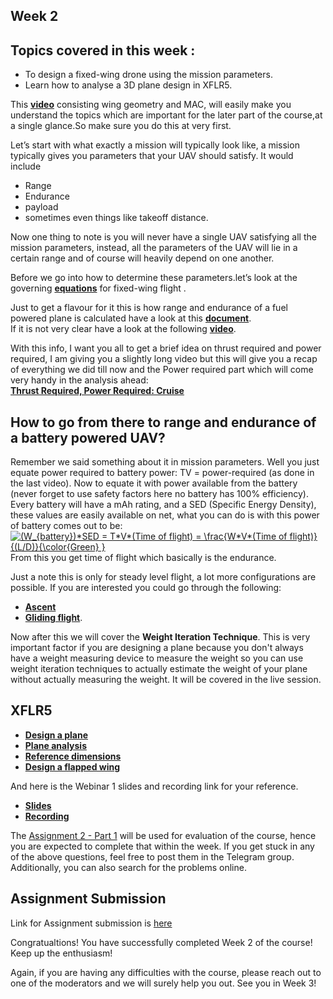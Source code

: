 ## Week 2
## Topics covered in this week :
* To design a fixed-wing drone using the mission parameters.<br/>
* Learn how to analyse a 3D plane design in XFLR5.

This **[video](https://youtu.be/q7c9PCkvIOY?t=660)** consisting wing geometry and MAC, will easily make you understand the topics which are important for the later part of the course,at a single glance.So make sure you do this at very first.

Let’s start with what exactly a mission will typically look like, a mission typically gives you parameters that your UAV should satisfy. It would include 
* Range
* Endurance
* payload
* sometimes even things like takeoff distance.

Now one thing to note is you will never have a single UAV satisfying all the mission parameters, instead, all the parameters of the UAV will lie in a certain range and of course will heavily depend on one another.

Before we go into how to determine these parameters.let’s look at the governing **[equations](https://www.grc.nasa.gov/www/k-12/airplane/cruise.html)** for fixed-wing flight .<br/>

Just to get a flavour for it this is how range and endurance of a fuel powered plane is calculated have a look at this **[document](https://nptel.ac.in/content/storage2/courses/101104007/Module2/Lec9.pdf)**.<br/>
If it is not very clear have a look at the following **[video](https://youtu.be/2NR2eFxaK74)**.

With this info, I want you all to get a brief idea on thrust required and power required, I am giving you a slightly long video but this will give you a recap of everything we did till now and the Power required part which will come very handy in the analysis ahead:<br/>
**[Thrust Required, Power Required: Cruise](https://youtu.be/YDChv27slEE)**


 ## How to go from there to range and endurance of a battery powered UAV?
Remember we said something about it in mission parameters.
Well you just equate power required to battery power: TV = power-required (as done in the last video). Now to equate it with power available from the battery (never forget to use safety factors here no battery has 100% efficiency).  Every battery will have a mAh rating, and a SED (Specific Energy Density), these values are easily available on net, what you can do is with this power of battery comes out to be: <a href="https://www.codecogs.com/eqnedit.php?latex=\bg_white&space;(W_{battery})*SED&space;=&space;T*V*(Time&space;of&space;flight)&space;=&space;\frac{W*V*(Time&space;of&space;flight)}{(L/D)}{\color{Green}&space;}" target="_blank"><img src="https://latex.codecogs.com/png.latex?\bg_white&space;(W_{battery})*SED&space;=&space;T*V*(Time&space;of&space;flight)&space;=&space;\frac{W*V*(Time&space;of&space;flight)}{(L/D)}{\color{Green}&space;}" title="(W_{battery})*SED = T*V*(Time of flight) = \frac{W*V*(Time of flight)}{(L/D)}{\color{Green} }" /></a>
From this you get time of flight which basically is the endurance. 



Just a note this is only for steady level flight, a lot more configurations are possible. If you are interested you could go through the following: 
 * **[Ascent](https://www.grc.nasa.gov/www/k-12/airplane/climb.html)**
 * **[Gliding flight](https://www.grc.nasa.gov/www/k-12/airplane/glidang.html)**.<br/>

Now after this we will cover the **Weight Iteration Technique**. This is very important factor if you are designing a plane because you don't always have a weight measuring device to measure the weight so you can use weight iteration techniques to actually estimate the weight of your plane without actually measuring the weight. It will be covered in the live session.

## XFLR5
* **[Design a plane](https://youtu.be/vhykE-mVBO4)**
* **[Plane analysis](https://youtu.be/bJddlSRSZGY)**
* **[Reference dimensions](https://youtu.be/VH3M1NQYZPA)**
* **[Design a flapped wing](https://youtu.be/uUQhFh0d4uM)**

And here is the Webinar 1 slides and recording link for your reference.
* **[Slides](https://docs.google.com/presentation/d/1yDpFzJeMpa7GxheA2u-Rbdd2NnsJJzdS3lKUppqSnF0/edit?usp=sharing)**
* **[Recording](https://iitbacin.sharepoint.com/sites/LSAircraftdesignandStabilityanalysisusingXFLR5/Shared%20Documents/General/Recordings/webinar%20of%20week1-20210705_170521-Meeting%20Recording.mp4?web=1)**

The [Assignment 2 - Part 1](https://docs.google.com/document/d/e/2PACX-1vTyw0uwCQbmnYgU9LDFRS7tR3dcKF5RpkU3mRTQTJ_sZhoxoaTZxFasBix9WMPvbtzxs0fMzroh2ZpY/pub) will be used for evaluation of the course, hence you are expected to complete that within the week.
If you get stuck in any of the above questions, feel free to post them in the Telegram group. Additionally, you can also search for the problems online.<br/>
## Assignment Submission 
Link for Assignment submission is [here](https://forms.gle/fM1kCM2LikYm5UP58)

Congratualtions! You have successfully completed Week 2 of the course! Keep up the enthusiasm!

Again, if you are having any difficulties with the course, please reach out to one of the moderators and we will surely help you out.
See you in Week 3!
